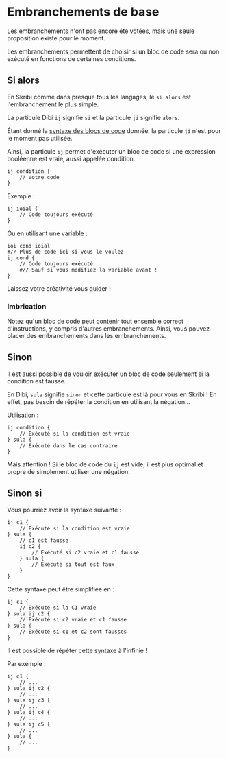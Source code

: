 
# Embranchements de base

<div class="warning">
Les embranchements n'ont pas encore été votées, mais une seule proposition existe pour le moment.
</div>

Les embranchements permettent de choisir si un bloc de code sera ou non exécuté en fonctions de certaines conditions.

## Si alors

En Skribi comme dans presque tous les langages, le `si alors` est l'embranchement le plus simple.

La particule Dibi `ij` signifie `si` et la particule `ji` signifie `alors`.

Étant donné la [syntaxe des blocs de code](../Base/Instructions_et_blocs_de_code.md) donnée, la particule `ji` n'est pour le moment pas utilisée.

Ainsi, la particule `ij` permet d'exécuter un bloc de code si une expression booléenne est vraie, aussi appelée condition.

```skribi
ij condition {
	// Votre code
}
```

Exemple :

```skribi
ij ioial {
	// Code toujours exécuté
}
```

Ou en utilisant une variable :

```skribi
ioi cond ioial
#// Plus de code ici si vous le voulez
ij cond {
	// Code toujours exécuté
	#// Sauf si vous modifiez la variable avant !
}
```

Laissez votre créativité vous guider !

### Imbrication

Notez qu'un bloc de code peut contenir tout ensemble correct d'instructions, y compris d'autres embranchements. Ainsi, vous pouvez placer des embranchements dans les embranchements.

## Sinon

Il est aussi possible de vouloir exécuter un bloc de code seulement si la condition est fausse.

En Dibi, `sula` signifie `sinon` et cette particule est là pour vous en Skribi ! En effet, pas besoin de répéter la condition en utilisant la négation…

Utilisation :

```skribi
ij condition {
	// Exécuté si la condition est vraie
} sula {
	// Exécuté dans le cas contraire
}
```

Mais attention ! Si le bloc de code du `ij` est vide, il est plus optimal et propre de simplement utiliser une négation.

## Sinon si

Vous pourriez avoir la syntaxe suivante :

```skribi
ij c1 {
	// Exécuté si la condition est vraie
} sula {
	// c1 est fausse
	ij c2 {
		// Exécuté si c2 vraie et c1 fausse
	} sula {
		// Exécuté si tout est faux
	}
}
```

Cette syntaxe peut être simplifiée en :

```skribi
ij c1 {
	// Exécuté si la C1 vraie
} sula ij c2 {
	// Exécuté si c2 vraie et c1 fausse
} sula {
	// Exécuté si c1 et c2 sont fausses
}
```

Il est possible de répéter cette syntaxe à l'infinie !

Par exemple :

```skribi
ij c1 {
	// ...
} sula ij c2 {
	// ...
} sula ij c3 {
	// ...
} sula ij c4 {
	// ...
} sula ij c5 {
	// ...
} sula {
	// ...
}
```
